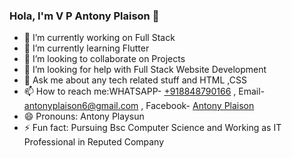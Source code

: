### Hola, I'm V P Antony Plaison 👋
- 🔭 I’m currently working on Full Stack
- 🌱 I’m currently learning Flutter
- 👯 I’m looking to collaborate on Projects
- 🤔 I’m looking for help with Full Stack Website Development
- 💬 Ask me about any tech related stuff and HTML ,CSS
- 📫 How to reach me:WHATSAPP- [+918848790166](https://www.whatsapp.com) , Email- [antonyplaison6@gmail.com](antonyplaison6@gmail.com) , Facebook- [Antony Plaison](https://www.facebook.com/antony.plaison.5/)
- 😄 Pronouns: Antony Playsun
- ⚡ Fun fact: Pursuing Bsc Computer Science and Working as IT Professional in Reputed Company
